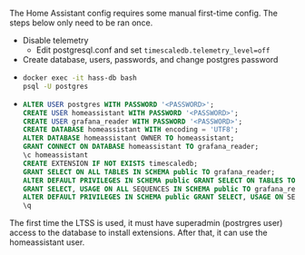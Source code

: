 The Home Assistant config requires some manual first-time config. The steps below only need to be ran once.

- Disable telemetry
  - Edit postgresql.conf and set `timescaledb.telemetry_level=off`
- Create database, users, passwords, and change postgres password
- ```bash
  docker exec -it hass-db bash
  psql -U postgres
  ```
- ```sql
  ALTER USER postgres WITH PASSWORD '<PASSWORD>';
  CREATE USER homeassistant WITH PASSWORD '<PASSWORD>';
  CREATE USER grafana_reader WITH PASSWORD '<PASSWORD>';
  CREATE DATABASE homeassistant WITH encoding = 'UTF8';
  ALTER DATABASE homeassistant OWNER TO homeassistant;
  GRANT CONNECT ON DATABASE homeassistant TO grafana_reader;
  \c homeassistant
  CREATE EXTENSION IF NOT EXISTS timescaledb;
  GRANT SELECT ON ALL TABLES IN SCHEMA public TO grafana_reader;
  ALTER DEFAULT PRIVILEGES IN SCHEMA public GRANT SELECT ON TABLES TO grafana_reader;
  GRANT SELECT, USAGE ON ALL SEQUENCES IN SCHEMA public TO grafana_reader;
  ALTER DEFAULT PRIVILEGES IN SCHEMA public GRANT SELECT, USAGE ON SEQUENCES TO grafana_reader;
  \q
  ```

The first time the LTSS is used, it must have superadmin (postrgres user) access to the database to install extensions. After that, it can use the homeassistant user.
